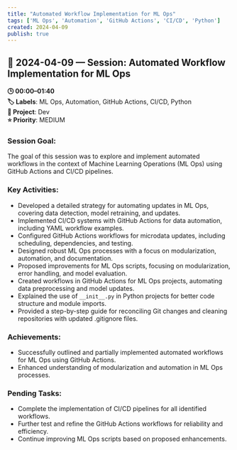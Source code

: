 ```yaml
---
title: "Automated Workflow Implementation for ML Ops"
tags: ['ML Ops', 'Automation', 'GitHub Actions', 'CI/CD', 'Python']
created: 2024-04-09
publish: true
---
```


## 📅 2024-04-09 — Session: Automated Workflow Implementation for ML Ops

**🕒 00:00–01:40**  
**🏷️ Labels**: ML Ops, Automation, GitHub Actions, CI/CD, Python  
**📂 Project**: Dev  
**⭐ Priority**: MEDIUM  


### Session Goal: 
The goal of this session was to explore and implement automated workflows in the context of Machine Learning Operations (ML Ops) using GitHub Actions and CI/CD pipelines.

### Key Activities: 
- Developed a detailed strategy for automating updates in ML Ops, covering data detection, model retraining, and updates.
- Implemented CI/CD systems with GitHub Actions for data automation, including YAML workflow examples.
- Configured GitHub Actions workflows for microdata updates, including scheduling, dependencies, and testing.
- Designed robust ML Ops processes with a focus on modularization, automation, and documentation.
- Proposed improvements for ML Ops scripts, focusing on modularization, error handling, and model evaluation.
- Created workflows in GitHub Actions for ML Ops projects, automating data preprocessing and model updates.
- Explained the use of `__init__.py` in Python projects for better code structure and module imports.
- Provided a step-by-step guide for reconciling Git changes and cleaning repositories with updated .gitignore files.

### Achievements: 
- Successfully outlined and partially implemented automated workflows for ML Ops using GitHub Actions.
- Enhanced understanding of modularization and automation in ML Ops processes.

### Pending Tasks: 
- Complete the implementation of CI/CD pipelines for all identified workflows.
- Further test and refine the GitHub Actions workflows for reliability and efficiency.
- Continue improving ML Ops scripts based on proposed enhancements.
